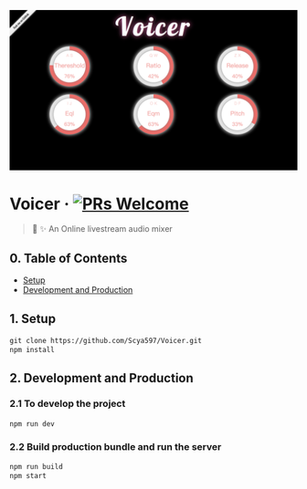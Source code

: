 ![logo](https://github.com/Scya597/Voicer/blob/master/assets/images/voicer.png)

# Voicer &middot; [![PRs Welcome](https://img.shields.io/badge/PRs-welcome-brightgreen.svg?style=flat-square)](http://makeapullrequest.com)
> 🎉 ✨ An Online livestream audio mixer

## 0. Table of Contents  
- [Setup](#1-setup)
- [Development and Production](#2-development-and-production)

## 1. Setup
```
git clone https://github.com/Scya597/Voicer.git
npm install
```

## 2. Development and Production

### 2.1 To develop the project

```
npm run dev
```

### 2.2 Build production bundle and run the server

```
npm run build
npm start
```


